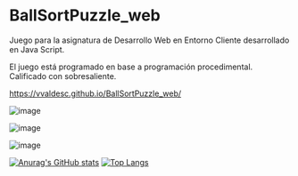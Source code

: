# BallSortPuzzle_web
Juego para la asignatura de Desarrollo Web en Entorno Cliente desarrollado en Java Script.

El juego está programado en base a programación procedimental.
Calificado con sobresaliente.

https://vvaldesc.github.io/BallSortPuzzle_web/

![image](https://github.com/vvaldesc/BallSortPuzzle_web/assets/124901115/ab297729-6ab4-4992-a116-21e0704a6a88)

![image](https://github.com/vvaldesc/BallSortPuzzle_web/assets/124901115/c83b28b5-a402-4212-816e-bb1225582703)

![image](https://github.com/vvaldesc/BallSortPuzzle_web/assets/124901115/626d028e-dfbf-4525-8b79-6176dfb2264b)


[![Anurag's GitHub stats](https://github-readme-stats.vercel.app/api?username=vvaldesc&theme=radical)](https://github.com/anuraghazra/github-readme-stats)
[![Top Langs](https://github-readme-stats.vercel.app/api/top-langs/?username=vvaldesc&layout=compact&theme=radical)](https://github.com/anuraghazra/github-readme-stats)
